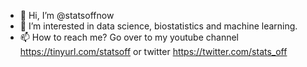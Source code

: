 - 👋 Hi, I’m @statsoffnow
- 👀 I’m interested in data science, biostatistics and machine learning.
- 📫 How to reach me? Go over to my youtube channel https://tinyurl.com/statsoff or twitter https://twitter.com/stats_off

<!---
statsoffnow/statsoffnow is a ✨ special ✨ repository because its `README.md` (this file) appears on your GitHub profile.
You can click the Preview link to take a look at your changes.
--->
